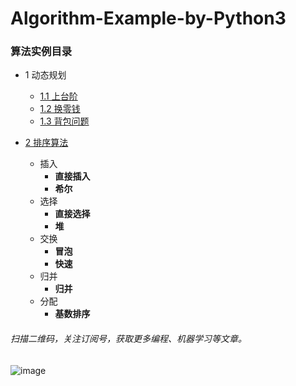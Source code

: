 # Algorithm-Example-by-Python3

### 算法实例目录
* 1 动态规划
     - [1.1 上台阶](https://github.com/Anfany/Algorithm-Example-by-Python3/blob/master/1.1%E4%B8%8A%E5%8F%B0%E9%98%B6.md)
     - [1.2 换零钱](https://github.com/Anfany/Algorithm-Example-by-Python3/blob/master/1.2%E6%8D%A2%E9%9B%B6%E9%92%B1.md)
     - [1.3 背包问题](https://github.com/Anfany/Algorithm-Example-by-Python3/blob/master/1.3%E8%83%8C%E5%8C%85%E9%97%AE%E9%A2%98.md)

* [2 排序算法](https://github.com/Anfany/Algorithm-Example-by-Python3/blob/master/2%E6%8E%92%E5%BA%8F%E7%AE%97%E6%B3%95.md)
   - 插入
     - **直接插入**
     - **希尔**
   - 选择
      - **直接选择**
      - **堆**
   - 交换
      - **冒泡**
      - **快速**
   - 归并
      - **归并**
   - 分配
      - **基数排序**
      

###### 扫描二维码，关注订阅号，获取更多编程、机器学习等文章。
![image](https://github.com/Anfany/Machine-Learning-for-Beginner-by-Python3/blob/master/pythonfan_anfany.jpg)
     
